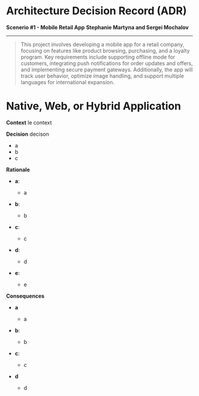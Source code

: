 # Architecture Decision Record (ADR)
**Scenerio #1 - Mobile Retail App**
**Stephanie Martyna and Sergei Mochalov**
___
> This project involves developing a mobile app for a retail company, focusing on features like product browsing, purchasing, and a loyalty program. Key requirements include supporting offline mode for customers, integrating push notifications for order updates and offers, and implementing secure payment gateways. Additionally, the app will track user behavior, optimize image handling, and support multiple languages for international expansion.

# Native, Web, or Hybrid Application

**Context**
le context

**Decision**
decison
- a
- b
- c


**Rationale**

- **a**:
   - a

- **b**:
   -  b

- **c**:
   - c

- **d**:
   - d

- **e**:
   - e

**Consequences**

- **a**
   - a

- **b**: 
   - b

- **c**: 
   - c

- **d**
   - d
